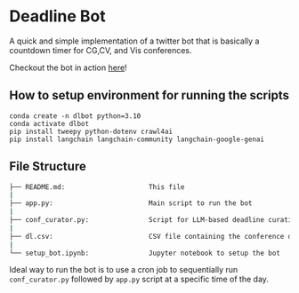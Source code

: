 # Deadline Bot

A quick and simple implementation of a twitter bot that is basically a countdown timer for CG,CV, and Vis conferences.

Checkout the bot in action [here](https://x.com/confclock)!

## How to setup environment for running the scripts
```
conda create -n dlbot python=3.10
conda activate dlbot
pip install tweepy python-dotenv crawl4ai
pip install langchain langchain-community langchain-google-genai
```

<!-- Check [this blog post](https://srihegde.github.io/post/dlbot/) for more info on setting up and using the scripts to run the bot. -->

## File Structure

```bash
├── README.md:                     This file
|
├── app.py:                        Main script to run the bot
|
├── conf_curator.py:               Script for LLM-based deadline curation
|
├── dl.csv:                        CSV file containing the conference deadlines
|
└── setup_bot.ipynb:               Jupyter notebook to setup the bot

```

Ideal way to run the bot is to use a cron job to sequentially run `conf_curator.py` followed by `app.py` script at a specific time of the day. 
